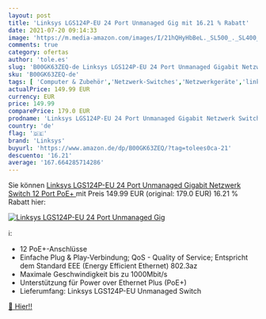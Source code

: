 ```yaml
---
layout: post
title: 'Linksys LGS124P-EU 24 Port Unmanaged Gig mit 16.21 % Rabatt'
date: 2021-07-20 09:14:33
image: 'https://m.media-amazon.com/images/I/21hQHyHbBeL._SL500_._SL400_.jpg'
comments: true
category: ofertas
author: 'tole.es'
slug: 'B00GK63ZEQ-de Linksys LGS124P-EU 24 Port Unmanaged Gigabit Netzwerk...'
sku: 'B00GK63ZEQ-de'
tags: [ 'Computer & Zubehör','Netzwerk-Switches','Netzwerkgeräte','linksys', ]
actualPrice: 149.99 EUR
currency: EUR
price: 149.99
comparePrice: 179.0 EUR
prodname: 'Linksys LGS124P-EU 24 Port Unmanaged Gigabit Netzwerk Switch  12 Port PoE+ '
country: 'de'
flag: '🇩🇪'
brand: 'Linksys'
buyurl: 'https://www.amazon.de/dp/B00GK63ZEQ/?tag=tolees0ca-21'
descuento: '16.21'
average: '167.664285714286'
---
```


Sie können [Linksys LGS124P-EU 24 Port Unmanaged Gigabit Netzwerk Switch  12 Port PoE+ ](https://www.amazon.de/dp/B00GK63ZEQ/?tag=tolees0ca-21) mit Preis 149.99 EUR (original: 179.0 EUR) 16.21 % Rabatt hier:

[![Linksys LGS124P-EU 24 Port Unmanaged Gig](https://m.media-amazon.com/images/I/21hQHyHbBeL._SL500_._SL400_.jpg)](https://www.amazon.de/dp/B00GK63ZEQ/?tag=tolees0ca-21)

ℹ️:

- 12 PoE+-Anschlüsse
- Einfache Plug & Play-Verbindung; QoS - Quality of Service; Entspricht dem Standard EEE (Energy Efficient Ethernet) 802.3az
- Maximale Geschwindigkeit bis zu 1000Mbit/s
- Unterstützung für Power over Ethernet Plus (PoE+)
- Lieferumfang: Linksys LGS124P-EU Unmanaged Switch

[🛒 Hier!!](https://www.amazon.de/dp/B00GK63ZEQ/?tag=tolees0ca-21)
